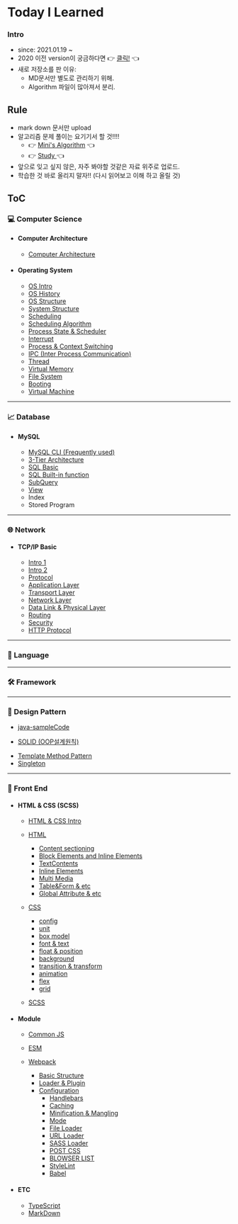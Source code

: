 # Today I Learned 

### Intro

* since: 2021.01.19 ~ 
* 2020 이전 version이 궁금하다면 👉 [클릭!](https://github.com/minhee0327/TIL2020)  👈
* 새로 저장소를 판 이유: 
  * MD문서만 별도로 관리하기 위해.
  * Algorithm 파일이 많아져서 분리.



## Rule

- mark down 문서만 upload
- 알고리즘 문제 풀이는 요기기서 할 것!!!!
  - 👉 [Mini's Algorithm](https://github.com/minhee0327/Algorithm)  👈 
  - 👉 [Study ](https://github.com/Algo-Holics/CodingTest-prep)  👈
- 앞으로 잊고 싶지 않은, 자주 봐야할 것같은 자료 위주로 업로드.
- 학습한 것 바로 올리지 말자!! (다시 읽어보고 이해 하고 올릴 것)



## ToC

### 💻 Computer Science
- #### Computer Architecture
	- [Computer Architecture](https://github.com/minhee0327/TIL/blob/master/Computer%20architecture/Computer%20Architercure.md)
- #### Operating System
	
	- [OS Intro](https://github.com/minhee0327/TIL/blob/master/OperatingSystem/01_%EC%9A%B4%EC%98%81%EC%B2%B4%EC%A0%9C%20%ED%81%B0%20%EA%B7%B8%EB%A6%BC.md)
	- [OS History](https://github.com/minhee0327/TIL/blob/master/OperatingSystem/02_%EC%9A%B4%EC%98%81%EC%B2%B4%EC%A0%9CHISTORY.md)
	- [OS Structure](https://github.com/minhee0327/TIL/blob/master/OperatingSystem/03_%20%EC%9A%B4%EC%98%81%EC%B2%B4%EC%A0%9C%EA%B5%AC%EC%A1%B0.md)
	- [System Structure](https://github.com/minhee0327/TIL/blob/master/Computer%20architecture/System%20Structure.md)
	- [Scheduling](https://github.com/minhee0327/TIL/blob/master/OperatingSystem/04_%EC%8A%A4%EC%BC%80%EC%A5%B4%EB%A7%81.md)
	- [Scheduling Algorithm](https://github.com/minhee0327/TIL/blob/master/OperatingSystem/05_%EC%8A%A4%EC%BC%80%EC%A5%B4%EB%A7%81%20%EC%95%8C%EA%B3%A0%EB%A6%AC%EC%A6%98.md)
	- [Process State & Scheduler](https://github.com/minhee0327/TIL/blob/master/OperatingSystem/06_%ED%94%84%EB%A1%9C%EC%84%B8%EC%8A%A4%EC%83%81%ED%83%9C%EC%99%80%20%EC%8A%A4%EC%BC%80%EC%A5%B4%EB%9F%AC.md)
	- [Interrupt](https://github.com/minhee0327/TIL/blob/master/OperatingSystem/07_%EC%9D%B8%ED%84%B0%EB%9F%BD%ED%8A%B8.md)
	- [Process & Context Switching](https://github.com/minhee0327/TIL/blob/master/OperatingSystem/08_%ED%94%84%EB%A1%9C%EC%84%B8%EC%8A%A4%EC%99%80%20%EC%BB%A8%ED%85%8D%EC%8A%A4%ED%8A%B8%20%EC%8A%A4%EC%9C%84%EC%B9%AD.md)
	- [IPC (Inter Process Communication)](https://github.com/minhee0327/TIL/blob/master/OperatingSystem/09_%ED%94%84%EB%A1%9C%EC%84%B8%EC%8A%A4%EA%B0%84%20%EC%BB%A4%EB%AE%A4%EB%8B%88%EC%BC%80%EC%9D%B4%EC%85%98.md)
	- [Thread](https://github.com/minhee0327/TIL/blob/master/OperatingSystem/10_Thread(%EC%8A%A4%EB%A0%88%EB%93%9C).md)
	- [Virtual Memory](https://github.com/minhee0327/TIL/blob/master/OperatingSystem/11_%EA%B0%80%EC%83%81%EB%A9%94%EB%AA%A8%EB%A6%AC.md)
	- [File System](https://github.com/minhee0327/TIL/blob/master/OperatingSystem/12_%ED%8C%8C%EC%9D%BC%EC%8B%9C%EC%8A%A4%ED%85%9C%EC%9D%98%EC%9D%B4%ED%95%B4.md)
	- [Booting](https://github.com/minhee0327/TIL/blob/master/OperatingSystem/13_%EB%B6%80%ED%8C%85%EC%9D%98%EC%9D%B4%ED%95%B4.md)
	- [Virtual Machine](https://github.com/minhee0327/TIL/blob/master/OperatingSystem/14_%EA%B0%80%EC%83%81%EB%A8%B8%EC%8B%A0.md)

---

### 📈 Database

* #### MySQL

  * [MySQL CLI (Frequently used)](https://github.com/minhee0327/TIL/blob/master/DATABASE/MySQL%20CLI%20(Frequently%20used).md)
  * [3-Tier Architecture](https://github.com/minhee0327/TIL/blob/master/DATABASE/3-Tier%20Architecture.md)
  * [SQL Basic](https://github.com/minhee0327/TIL/blob/master/DATABASE/Basic%20SQL.md)
  * [SQL Built-in function](https://github.com/minhee0327/TIL/blob/master/DATABASE/Built%20in%20function.md)
  * [SubQuery](https://github.com/minhee0327/TIL/blob/master/DATABASE/SubQuery.md)
  * [View](https://github.com/minhee0327/TIL/blob/master/DATABASE/VIEW.md)
  * Index
  * Stored Program









---

### 🌐 Network

* #### TCP/IP Basic

  * [Intro 1](https://github.com/minhee0327/TIL/blob/master/TCP%26IP%20Basic/01_%EB%A7%9B%EB%B3%B4%EA%B8%B0.md)
  * [Intro 2](https://github.com/minhee0327/TIL/blob/master/TCP%26IP%20Basic/02_TCP_IP%EA%B0%9C%EC%9A%94.md)
  * [Protocol](https://github.com/minhee0327/TIL/blob/master/TCP%26IP%20Basic/03_%ED%86%B5%EC%8B%A0%EC%84%9C%EB%B9%84%EC%8A%A4%EC%99%80%ED%94%84%EB%A1%9C%ED%86%A0%EC%BD%9C.md)
  * [Application Layer](https://github.com/minhee0327/TIL/blob/master/TCP%26IP%20Basic/04_%EC%95%A0%ED%94%8C%EB%A6%AC%EC%BC%80%EC%9D%B4%EC%85%98%EA%B3%84%EC%B8%B5.md)
  * [Transport Layer](https://github.com/minhee0327/TIL/blob/master/TCP%26IP%20Basic/05_%ED%8A%B8%EB%9E%9C%EC%8A%A4%ED%8F%AC%ED%8A%B8%EA%B3%84%EC%B8%B5.md)
  * [Network Layer](https://github.com/minhee0327/TIL/blob/master/TCP%26IP%20Basic/06_%EB%84%A4%ED%8A%B8%EC%9B%8C%ED%81%AC%EA%B3%84%EC%B8%B5.md)
  * [Data Link & Physical Layer](https://github.com/minhee0327/TIL/blob/master/TCP%26IP%20Basic/07_%EB%8D%B0%EC%9D%B4%ED%84%B0%EB%A7%81%ED%81%AC%EA%B3%84%EC%B8%B5%EA%B3%BC%20%EB%AC%BC%EB%A6%AC%EA%B3%84%EC%B8%B5.md)
  * [Routing](https://github.com/minhee0327/TIL/blob/master/TCP%26IP%20Basic/08_%EB%9D%BC%EC%9A%B0%ED%8C%85.md)
  * [Security](https://github.com/minhee0327/TIL/blob/master/TCP%26IP%20Basic/09_%EB%B3%B4%EC%95%88.md)
  * [HTTP Protocol](https://github.com/minhee0327/TIL/blob/master/TCP%26IP%20Basic/10_HTTP%ED%94%84%EB%A1%9C%ED%86%A0%EC%BD%9C.md)



---

### 🏴󠁩󠁤󠁪󠁷󠁿 Language







---

### 🛠️ Framework



---
### 🧩 Design Pattern

* [java-sampleCode](https://github.com/minhee0327/design-pattern-java)

* [SOLID (OOP설계원칙)](https://github.com/minhee0327/TIL/blob/master/Spring/%EA%B0%9D%EC%B2%B4%EC%A7%80%ED%96%A5%20%EC%84%A4%EA%B3%84%20%EC%9B%90%EC%B9%99%20(SOLID).md)
- [Template Method Pattern](https://github.com/minhee0327/TIL/blob/master/DesignPattern/Template%20method%20pattern.md)
- [Singleton](https://github.com/minhee0327/TIL/blob/master/DesignPattern/Singleton.md)
---

### 🐥 Front End

* #### HTML & CSS (SCSS)

  * [HTML & CSS Intro](https://github.com/minhee0327/TIL/blob/master/HTML%26CSS/01_Intro.md)

  * [HTML](https://github.com/minhee0327/TIL/blob/master/HTML%26CSS/02_Basic.md)
    
    * [Content sectioning](https://github.com/minhee0327/TIL/blob/master/HTML%26CSS/03_Content%20sectioning.md)
    * [Block Elements and Inline Elements](https://github.com/minhee0327/TIL/blob/master/HTML%26CSS/04_Block%20and%20Inline%20Elements.md)
    * [TextContents](https://github.com/minhee0327/TIL/blob/master/HTML%26CSS/05_Text%20Contents.md)
    * [Inline Elements](https://github.com/minhee0327/TIL/blob/master/HTML%26CSS/06_Inline%20Elements.md)
    * [Multi Media](https://github.com/minhee0327/TIL/blob/master/HTML%26CSS/07_MultiMedia.md)
    * [Table&Form & etc](https://github.com/minhee0327/TIL/blob/master/HTML%26CSS/08_Table%26Form%26etc.md)
    * [Global Attribute & etc](https://github.com/minhee0327/TIL/blob/master/HTML%26CSS/09_Global%20Attribute%20%26%20etc.md)
    
  * [CSS](https://github.com/minhee0327/TIL/blob/master/HTML%26CSS/10_css%20basic.md)

    * [config](https://github.com/minhee0327/TIL/blob/master/HTML%26CSS/11_css%20config.md)
    * [unit](https://github.com/minhee0327/TIL/blob/master/HTML%26CSS/12_css%20unit.md)
    * [box model](https://github.com/minhee0327/TIL/blob/master/HTML%26CSS/13_BoxModel.md)
    * [font & text](https://github.com/minhee0327/TIL/blob/master/HTML%26CSS/14_font%20%26%20text.md)
    * [float & position](https://github.com/minhee0327/TIL/blob/master/HTML%26CSS/15_Float%26Position.md)
    * [background]()
    * [transition & transform](https://github.com/minhee0327/TIL/blob/master/HTML%26CSS/17_transition(%EC%A0%84%ED%99%98)%20%26%20transforms(%EB%B3%80%ED%99%98).md)
    * [animation](https://github.com/minhee0327/TIL/blob/master/HTML%26CSS/18_animation.md)
    * [flex](https://github.com/minhee0327/TIL/blob/master/HTML%26CSS/19_Flex.md)
    * [grid](https://github.com/minhee0327/TIL/blob/master/HTML%26CSS/19_GRID.md)

  * [SCSS](https://github.com/minhee0327/TIL/tree/master/SCSS)

    

* #### Module

  * [Common JS](https://github.com/minhee0327/TIL/blob/master/Module/CommonJS.md)

  * [ESM](https://github.com/minhee0327/TIL/blob/master/Module/ESM.md)

  * [Webpack](https://github.com/minhee0327/TIL/tree/master/Module)
    * [Basic Structure](https://github.com/minhee0327/TIL/blob/master/Module/Webpack-BasicStructure.md)
    * [Loader & Plugin](https://github.com/minhee0327/TIL/blob/master/Module/Webpack-Loader%26Plugin.md)
    * [Configuration](https://github.com/minhee0327/TIL/tree/master/Module/WebpackConfig)
      * [Handlebars](https://github.com/minhee0327/TIL/blob/master/Module/WebpackConfig/01_Handlebars.md)
      * [Caching](https://github.com/minhee0327/TIL/blob/master/Module/WebpackConfig/02_Caching.md)
      * [Minification & Mangling](https://github.com/minhee0327/TIL/blob/master/Module/WebpackConfig/03_Minification%20%26%20Mangling.md)
      * [Mode](https://github.com/minhee0327/TIL/blob/master/Module/WebpackConfig/04_Mode.md)
      * [File Loader](https://github.com/minhee0327/TIL/blob/master/Module/WebpackConfig/05_File%20Loader.md)
      * [URL Loader](https://github.com/minhee0327/TIL/blob/master/Module/WebpackConfig/06_URL%20Loader.md)
      * [SASS Loader](https://github.com/minhee0327/TIL/blob/master/Module/WebpackConfig/07_SASS%20Loader.md)
      * [POST CSS](https://github.com/minhee0327/TIL/blob/master/Module/WebpackConfig/08_POST%20CSS.md)
      * [BLOWSER LIST](https://github.com/minhee0327/TIL/blob/master/Module/WebpackConfig/09_BLOWSERS%20LIST.md)
      * [StyleLint](https://github.com/minhee0327/TIL/blob/master/Module/WebpackConfig/10_Stylelint.md)
      * [Babel](https://github.com/minhee0327/TIL/blob/master/Module/WebpackConfig/11_Babel.md)
        
          

* #### ETC 

  * [TypeScript](https://github.com/minhee0327/TIL/tree/master/TypeScript)
  * [MarkDown](https://github.com/minhee0327/TIL/tree/master/Mark%20Down)

